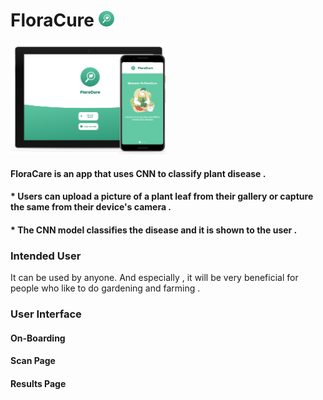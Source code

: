 # FloraCure <img src="readme/logo.png" width="25px">

<img src="readme/main.png" width="250px">

#### FloraCare is an app that uses CNN to classify plant disease . 
#### * Users can upload a picture of a plant leaf from their gallery or capture the same from their device's camera .
#### * The CNN model classifies the disease and it is shown to the user .

### Intended User
It can be used by anyone. And especially , it will be very beneficial for people who like to do gardening and farming .

### User Interface

#### On-Boarding

#### Scan Page

#### Results Page



